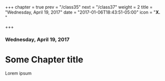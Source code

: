 +++
chapter = true
prev = "/class35"
next = "/class37"
weight = 2
title = "Wednesday, April 19, 2017"
date = "2017-01-06T18:43:51-05:00"
icon = "<b>X. </b>"

+++

### Wednesday, April 19, 2017

# Some Chapter title

Lorem ipsum
